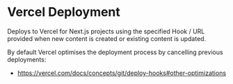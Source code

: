 # Vercel Deployment

Deploys to Vercel for Next.js projects using the specified Hook / URL provided when new content is
created or existing content is updated.

By default Vercel optimises the deployment process by cancelling previous deployments:

- https://vercel.com/docs/concepts/git/deploy-hooks#other-optimizations
